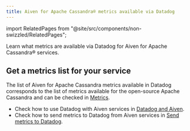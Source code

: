 ```yaml
---
title: Aiven for Apache Cassandra® metrics available via Datadog
---
```


import RelatedPages from "@site/src/components/non-swizzled/RelatedPages";

Learn what metrics are available via Datadog for Aiven for Apache
Cassandra® services.

## Get a metrics list for your service

The list of Aiven for Apache Cassandra metrics available in Datadog
corresponds to the list of metrics available for the open-source Apache
Cassandra and can be checked in
[Metrics](https://docs.datadoghq.com/integrations/cassandra/#metrics).

<RelatedPages/>

-   Check how to use Datadog with Aiven services in
    [Datadog and Aiven](/docs/integrations/datadog/).
-   Check how to send metrics to Datadog from Aiven services in
    [Send metrics to Datadog](/docs/integrations/datadog/datadog-metrics).
